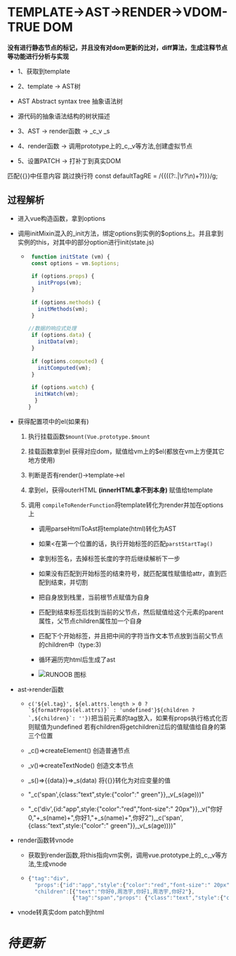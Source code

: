 # TEMPLATE->AST->RENDER->VDOM-TRUE DOM

  **没有进行静态节点的标记，并且没有对dom更新的比对，diff算法，生成注释节点等功能进行分析与实现**

- 1、获取到template
- 2、template -> AST树

- AST Abstract syntax tree  抽象语法树
- 源代码的抽象语法结构的树状描述

- 3、AST -> render函数 ->  _c_v _s
- 4、render函数 -> 调用prototype上的_c,_v等方法,创建虚拟节点
- 5、设置PATCH -> 打补丁到真实DOM

匹配{{}}中任意内容 跳过换行符
const defaultTagRE = /\{\{((?:.|\r?\n)+?)\}\}/g;

## 过程解析

- 进入vue构造函数，拿到options

- 调用initMixin混入的_init方法，绑定options到实例的$options上。并且拿到实例的this，对其中的部分option进行init(state.js)

  - ```javascript
     function initState (vm) {
     const options = vm.$options;
   
     if (options.props) {
       initProps(vm);
     }
   
     if (options.methods) {
       initMethods(vm);
     }
   
    //数据的响应式处理
     if (options.data) {
       initData(vm);
     }
   
     if (options.computed) {
       initComputed(vm);
     }
   
     if (options.watch) {
      initWatch(vm);
      }
    }
    ```

- 获得配置项中的el(如果有)

  1. 执行挂载函数```$mount(Vue.prototype.$mount```
  2. 挂载函数拿到el 获得对应dom，赋值给vm上的$el(都放在vm上方便其它地方使用)
  3. 判断是否有render()->template->el
  4. 拿到el，获得outerHTML **(innerHTML拿不到本身)** 赋值给template

  5. 调用 `compileToRenderFunction`将template转化为render并加在options上

      - 调用parseHtmlToAst将template(html)转化为AST

      - 如果<在第一个位置的话，执行开始标签的匹配`parstStartTag()`

      - 拿到标签名，去掉标签长度的字符后继续解析下一步

      - 如果没有匹配到开始标签的结束符号，就匹配属性赋值给attr，直到匹配到结束，并切割
  
      - 把自身放到栈里，当前根节点赋值为自身

      - 匹配到结束标签后找到当前的父节点，然后赋值给这个元素的parent属性，父节点children属性加一个自身

      - 匹配下个开始标签，并且把中间的字符当作文本节点放到当前父节点的children中（type:3)

      - 循环遍历完html后生成了ast

      - ![RUNOOB 图标](../VUE-TEM-A-R-V-T/image/QQ截图20210821203245.png)

- ast->render函数

  - ```c('${el.tag}', ${el.attrs.length > 0 ?`${formatProps(el.attrs)}` : 'undefined'}${children ? `,${children}`: ''})```把当前元素的tag放入，如果有props执行格式化否则赋值为undefined 若有children将getchildren过后的值赋值给自身的第三个位置
  - _c()=>createElement() 创造普通节点
  - _v()=>createTextNode() 创造文本节点
  - _s()=>{{data}}=>_s(data) 将{{}}转化为对应变量的值

  - "_c('span',{class:"text",style:{"color":" green"}},_v(_s(age)))"
  - "_c('div',{id:"app",style:{"color":"red","font-size":" 20px"}},_v("你好0,"+_s(name)+",你好1,"+_s(name)+",你好2"),_c('span',{class:"text",style:{"color":" green"}},_v(_s(age))))"

- render函数转vnode
  - 获取到render函数,将this指向vm实例，调用vue.prototype上的_c,_v等方法,生成vnode
  
  - ```javascript
    {"tag":"div",
      "props":{"id":"app","style":{"color":"red","font-size":" 20px"}}, 
      "children":[{"text":"你好0,周浩宇,你好1,周浩宇,你好2"},
                  {"tag":"span","props": {"class":"text","style":{"color":" green"}},"children":[{"text":21}]}]}
    ```

- vnode转真实dom patch到html

# *待更新*
